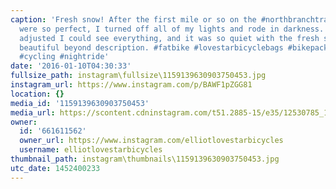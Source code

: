 ```yaml
---
caption: 'Fresh snow! After the first mile or so on the #northbranchtrail the conditions
  were so perfect, I turned off all of my lights and rode in darkness. As my eyes
  adjusted I could see everything, and it was so quiet with the fresh snow...It was
  beautiful beyond description. #fatbike #lovestarbicyclebags #bikepackingbags #bikepacking
  #cycling #nightride'
date: '2016-01-10T04:30:33'
fullsize_path: instagram\fullsize\1159139630903750453.jpg
instagram_url: https://www.instagram.com/p/BAWF1pZGG81
location: {}
media_id: '1159139630903750453'
media_url: https://scontent.cdninstagram.com/t51.2885-15/e35/12530785_1666618486950077_44403975_n.jpg?ig_cache_key=MTE1OTEzOTYzMDkwMzc1MDQ1Mw%3D%3D.2
owner:
  id: '661611562'
  owner_url: https://www.instagram.com/elliotlovestarbicycles
  username: elliotlovestarbicycles
thumbnail_path: instagram\thumbnails\1159139630903750453.jpg
utc_date: 1452400233
---
```

